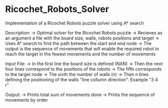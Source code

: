 # Ricochet_Robots_Solver
Implementation of a Ricochet Robots puzzle solver using A* search


Description:
-> Optimal solver for the Ricochet Robots puzzle
-> Recieves as an argument a file with the board size, walls, robots positions and target
-> Uses A* search to find the path between the start and end node
-> The output is the sequence of movements that will enable the required robot to reach the target in the fewest movements and the number of movements

Input File:
-> In the first line the board size is defined (NXN)
-> Then the next four lines correspond to the positions of the robots 
-> The fifth corresponds to the target node
-> The sixth the number of walls (n)
-> Then n lines defining the positioning of the walls "line collumn direction". Example "3 4 r"

Output:
-> Prints total sum of movements done
-> Prints the sequence of movements by order 
